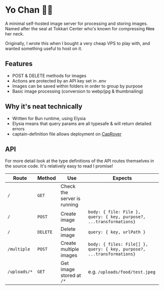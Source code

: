 # Yo Chan 👋🦭

A minimal self-hosted image server for processing and storing images. Named after the seal at Tokkari Center who's known for compressing ~~files~~ her neck.

Originally, I wrote this when I bought a very cheap VPS to play with, and wanted something useful to host on it.

## Features

- POST & DELETE methods for images
- Actions are protected by an API key set in .env
- Images can be saved within folders in order to group by purpose
- Basic image processing (conversion to webp/jpg & thumbnailing)

## Why it's neat technically

- Written for Bun runtime, using Elysia
- Elysia means that query params are all typesafe & will return detailed errors
- captain-definition file allows deployment on [CapRover](https://caprover.com/)

## API

For more detail look at the type definitions of the API routes themselves in the source code. It's relatively easy to read I promise!

| Route        | Method   | Use                         | Expects                                                                |
| ------------ | -------- | --------------------------- | ---------------------------------------------------------------------- |
| `/`          | `GET`    | Check the server is running |                                                                        |
| `/`          | `POST`   | Create image                | `body: { file: File }, query: { key, purpose?, ...transformations}`    |
| `/`          | `DELETE` | Delete image                | `query: { key, urlPath }`                                              |
| `/multiple`  | `POST`   | Create multiple images      | `body: { files: File[] }, query: { key, purpose?, ...transformations}` |
| `/uploads/*` | `GET`    | Get image stored at `/*`    | e.g. `/uploads/food/test.jpeg`                                         |
